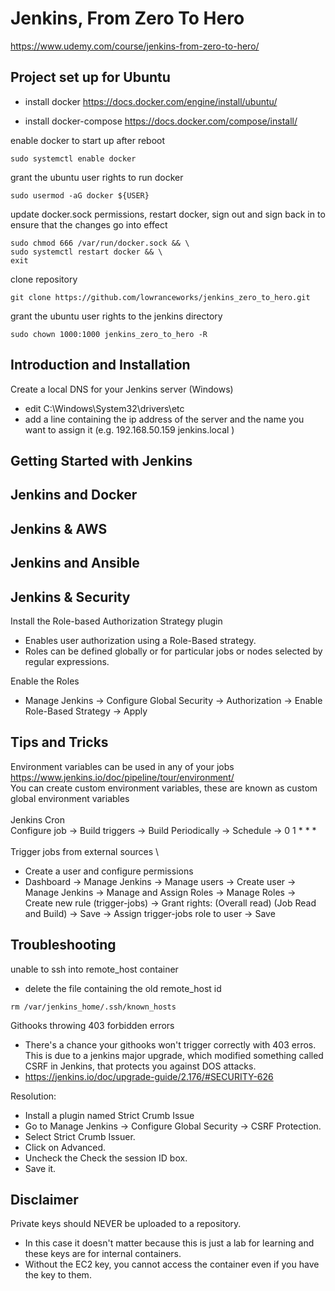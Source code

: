# Jenkins, From Zero To Hero
https://www.udemy.com/course/jenkins-from-zero-to-hero/

## Project set up for Ubuntu 

- install docker
https://docs.docker.com/engine/install/ubuntu/

- install docker-compose
https://docs.docker.com/compose/install/

enable docker to start up after reboot 
```
sudo systemctl enable docker 
```

grant the ubuntu user rights to run docker
```
sudo usermod -aG docker ${USER}
```

update docker.sock permissions, restart docker, sign out and sign back in to ensure that the changes go into effect 
```
sudo chmod 666 /var/run/docker.sock && \ 
sudo systemctl restart docker && \ 
exit 
```

clone repository 
```
git clone https://github.com/lowranceworks/jenkins_zero_to_hero.git
```

grant the ubuntu user rights to the jenkins directory
```
sudo chown 1000:1000 jenkins_zero_to_hero -R
```

## Introduction and Installation
Create a local DNS for your Jenkins server (Windows)
- edit C:\Windows\System32\drivers\etc
- add a line containing the ip address of the server and the name you want to assign it
(e.g. 192.168.50.159 jenkins.local )

## Getting Started with Jenkins

## Jenkins and Docker

## Jenkins & AWS

## Jenkins and Ansible

## Jenkins & Security 
Install the Role-based Authorization Strategy plugin
- Enables user authorization using a Role-Based strategy. 
- Roles can be defined globally or for particular jobs or nodes selected by regular expressions.

Enable the Roles 
- Manage Jenkins -> Configure Global Security -> Authorization -> Enable Role-Based Strategy -> Apply




## Tips and Tricks
Environment variables can be used in any of your jobs \
https://www.jenkins.io/doc/pipeline/tour/environment/ \
You can create custom environment variables, these are known as custom global environment variables \
 \
Jenkins Cron \
Configure job -> Build triggers -> Build Periodically -> Schedule -> 0 1 * * * \
\
Trigger jobs from external sources \
- Create a user and configure permissions
- Dashboard -> Manage Jenkins -> Manage users -> Create user -> Manage Jenkins -> Manage and Assign Roles -> Manage Roles -> Create new rule (trigger-jobs) -> Grant rights: (Overall read) (Job Read and Build) -> Save -> Assign trigger-jobs role to user -> Save 


 
## Troubleshooting

unable to ssh into remote_host container
- delete the file containing the old remote_host id
```
rm /var/jenkins_home/.ssh/known_hosts
```
Githooks throwing 403 forbidden errors 
- There's a chance your githooks won't trigger correctly with 403 erros. This is due to a jenkins major upgrade, which modified something called CSRF in Jenkins, that protects you against DOS attacks.
- https://jenkins.io/doc/upgrade-guide/2.176/#SECURITY-626

Resolution:
* Install a plugin named Strict Crumb Issue
* Go to Manage Jenkins -> Configure Global Security -> CSRF Protection.
* Select Strict Crumb Issuer.
* Click on Advanced.
* Uncheck the Check the session ID box.
* Save it.

## Disclaimer

Private keys should NEVER be uploaded to a repository.
- In this case it doesn't matter because this is just a lab for learning and these keys are for internal containers. 
- Without the EC2 key, you cannot access the container even if you have the key to them. 

